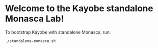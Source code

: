 
Welcome to the Kayobe standalone Monasca Lab!
=============================================

To bootstrap Kayobe with standalone Monasca, run:

    ./standalone-monasca.sh

